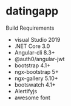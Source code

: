 # datingapp
Build Requirements

 - visual Studio 2019
 - .NET Core 3.0
 - Angular-cli 8.3+
 - @auth0/angular-jwt
 - bootstrap 4.1+
 - ngx-bootstrap 5+
 - ngx-gallery 5.10+
 - bootswatch 4.1+
 - Alertifyjs
 - awesome font
